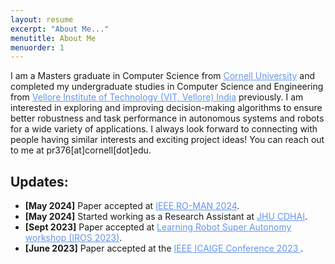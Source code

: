 ```yaml
---
layout: resume
excerpt: "About Me..."
menutitle: About Me
menuorder: 1
---
```


I am a Masters graduate in Computer Science from <a href="https://www.cornell.edu/" style="color: cornflowerblue">Cornell University</a> and completed my undergraduate studies in Computer Science and Engineering from <a href="https://vit.ac.in" style="color: cornflowerblue">Vellore Institute of Technology (VIT, Vellore) India</a> previously. I am interested in exploring and improving decision-making algorithms to ensure better robustness and task performance in autonomous systems and robots for a wide variety of applications. I always look forward to connecting with people having similar interests and exciting project ideas! You can reach out to me at pr376[at]cornell[dot]edu. 
 


## Updates: 

- **[May 2024]** Paper accepted at  <a href="https://www.ro-man2024.org/" style="color: cornflowerblue">IEEE RO-MAN 2024</a>.  
- **[May 2024]** Started working as a Research Assistant at <a href="https://carey.jhu.edu/cdhai" style="color: cornflowerblue">JHU CDHAI</a>.  
- **[Sept 2023]** Paper accepted at <a href="https://wp.nyu.edu/workshopiros2023superautonomy/" style="color: cornflowerblue">Learning Robot Super Autonomy workshop (IROS 2023)</a>.
- **[June 2023]** Paper accepted at the <a href="https://icaige.tn/" style="color: cornflowerblue">IEEE ICAIGE Conference 2023 </a>.



